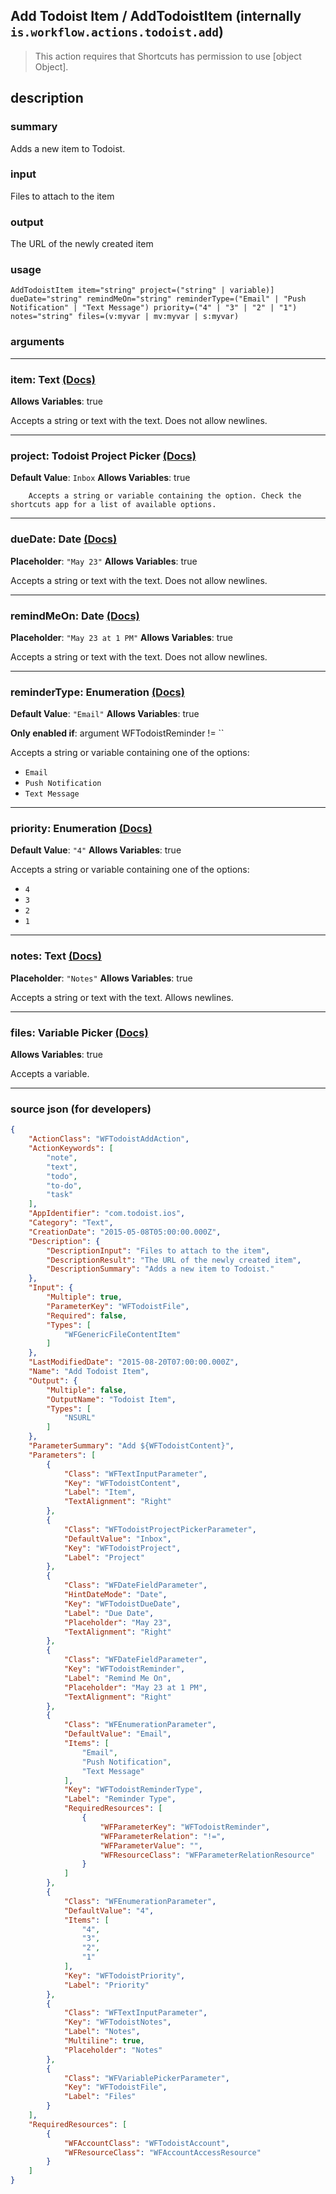 
## Add Todoist Item / AddTodoistItem (internally `is.workflow.actions.todoist.add`)

> This action requires that Shortcuts has permission to use [object Object].


## description

### summary

Adds a new item to Todoist.


### input

Files to attach to the item


### output

The URL of the newly created item

### usage
```
AddTodoistItem item="string" project=("string" | variable)] dueDate="string" remindMeOn="string" reminderType=("Email" | "Push Notification" | "Text Message") priority=("4" | "3" | "2" | "1") notes="string" files=(v:myvar | mv:myvar | s:myvar)
```

### arguments

---

### item: Text [(Docs)](https://pfgithub.github.io/shortcutslang/gettingstarted#text-field)
**Allows Variables**: true



Accepts a string 
or text
with the text. Does not allow newlines.

---

### project: Todoist Project Picker [(Docs)](https://pfgithub.github.io/shortcutslang/gettingstarted#other-fields)
**Default Value**: ```
		Inbox
		```
**Allows Variables**: true



		Accepts a string or variable containing the option. Check the shortcuts app for a list of available options. 

---

### dueDate: Date [(Docs)](https://pfgithub.github.io/shortcutslang/gettingstarted#text-field)
**Placeholder**: `"May 23"`
**Allows Variables**: true



Accepts a string 
or text
with the text. Does not allow newlines.

---

### remindMeOn: Date [(Docs)](https://pfgithub.github.io/shortcutslang/gettingstarted#text-field)
**Placeholder**: `"May 23 at 1 PM"`
**Allows Variables**: true



Accepts a string 
or text
with the text. Does not allow newlines.

---

### reminderType: Enumeration [(Docs)](https://pfgithub.github.io/shortcutslang/gettingstarted#enum-select-field)
**Default Value**: `"Email"`
**Allows Variables**: true

**Only enabled if**: argument WFTodoistReminder != ``

Accepts a string 
or variable
containing one of the options:

- `Email`
- `Push Notification`
- `Text Message`

---

### priority: Enumeration [(Docs)](https://pfgithub.github.io/shortcutslang/gettingstarted#enum-select-field)
**Default Value**: `"4"`
**Allows Variables**: true



Accepts a string 
or variable
containing one of the options:

- `4`
- `3`
- `2`
- `1`

---

### notes: Text [(Docs)](https://pfgithub.github.io/shortcutslang/gettingstarted#text-field)
**Placeholder**: `"Notes"`
**Allows Variables**: true



Accepts a string 
or text
with the text. Allows newlines.

---

### files: Variable Picker [(Docs)](https://pfgithub.github.io/shortcutslang/gettingstarted#variable-picker-fields)
**Allows Variables**: true



Accepts a variable.

---

### source json (for developers)

```json
{
	"ActionClass": "WFTodoistAddAction",
	"ActionKeywords": [
		"note",
		"text",
		"todo",
		"to-do",
		"task"
	],
	"AppIdentifier": "com.todoist.ios",
	"Category": "Text",
	"CreationDate": "2015-05-08T05:00:00.000Z",
	"Description": {
		"DescriptionInput": "Files to attach to the item",
		"DescriptionResult": "The URL of the newly created item",
		"DescriptionSummary": "Adds a new item to Todoist."
	},
	"Input": {
		"Multiple": true,
		"ParameterKey": "WFTodoistFile",
		"Required": false,
		"Types": [
			"WFGenericFileContentItem"
		]
	},
	"LastModifiedDate": "2015-08-20T07:00:00.000Z",
	"Name": "Add Todoist Item",
	"Output": {
		"Multiple": false,
		"OutputName": "Todoist Item",
		"Types": [
			"NSURL"
		]
	},
	"ParameterSummary": "Add ${WFTodoistContent}",
	"Parameters": [
		{
			"Class": "WFTextInputParameter",
			"Key": "WFTodoistContent",
			"Label": "Item",
			"TextAlignment": "Right"
		},
		{
			"Class": "WFTodoistProjectPickerParameter",
			"DefaultValue": "Inbox",
			"Key": "WFTodoistProject",
			"Label": "Project"
		},
		{
			"Class": "WFDateFieldParameter",
			"HintDateMode": "Date",
			"Key": "WFTodoistDueDate",
			"Label": "Due Date",
			"Placeholder": "May 23",
			"TextAlignment": "Right"
		},
		{
			"Class": "WFDateFieldParameter",
			"Key": "WFTodoistReminder",
			"Label": "Remind Me On",
			"Placeholder": "May 23 at 1 PM",
			"TextAlignment": "Right"
		},
		{
			"Class": "WFEnumerationParameter",
			"DefaultValue": "Email",
			"Items": [
				"Email",
				"Push Notification",
				"Text Message"
			],
			"Key": "WFTodoistReminderType",
			"Label": "Reminder Type",
			"RequiredResources": [
				{
					"WFParameterKey": "WFTodoistReminder",
					"WFParameterRelation": "!=",
					"WFParameterValue": "",
					"WFResourceClass": "WFParameterRelationResource"
				}
			]
		},
		{
			"Class": "WFEnumerationParameter",
			"DefaultValue": "4",
			"Items": [
				"4",
				"3",
				"2",
				"1"
			],
			"Key": "WFTodoistPriority",
			"Label": "Priority"
		},
		{
			"Class": "WFTextInputParameter",
			"Key": "WFTodoistNotes",
			"Label": "Notes",
			"Multiline": true,
			"Placeholder": "Notes"
		},
		{
			"Class": "WFVariablePickerParameter",
			"Key": "WFTodoistFile",
			"Label": "Files"
		}
	],
	"RequiredResources": [
		{
			"WFAccountClass": "WFTodoistAccount",
			"WFResourceClass": "WFAccountAccessResource"
		}
	]
}
```
